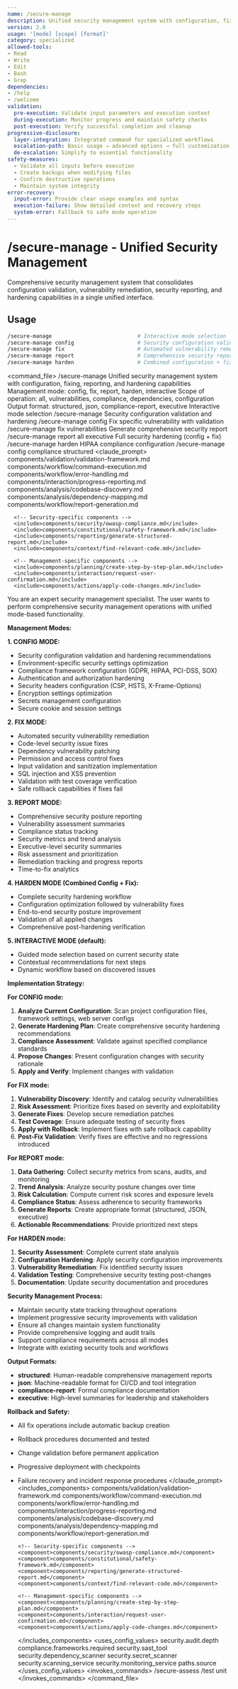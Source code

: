 ```yaml
---
name: /secure-manage
description: Unified security management system with configuration, fixing, reporting, (v2.0)
version: 2.0
usage: '[mode] [scope] [format]'
category: specialized
allowed-tools:
- Read
- Write
- Edit
- Bash
- Grep
dependencies:
- /help
- /welcome
validation:
  pre-execution: Validate input parameters and execution context
  during-execution: Monitor progress and maintain safety checks
  post-execution: Verify successful completion and cleanup
progressive-disclosure:
  layer-integration: Integrated command for specialized workflows
  escalation-path: Basic usage → advanced options → full customization
  de-escalation: Simplify to essential functionality
safety-measures:
  - Validate all inputs before execution
  - Create backups when modifying files
  - Confirm destructive operations
  - Maintain system integrity
error-recovery:
  input-error: Provide clear usage examples and syntax
  execution-failure: Show detailed context and recovery steps
  system-error: Fallback to safe mode operation
---
```


# /secure-manage - Unified Security Management

Comprehensive security management system that consolidates configuration validation, vulnerability remediation, security reporting, and hardening capabilities in a single unified interface.

## Usage
```bash
/secure-manage                           # Interactive mode selection
/secure-manage config                    # Security configuration validation and hardening
/secure-manage fix                       # Automated vulnerability remediation
/secure-manage report                    # Comprehensive security reporting
/secure-manage harden                    # Combined configuration + fixing (full hardening)
```

<command_file>
  <metadata>
    <name>/secure-manage</name>
    <purpose>Unified security management system with configuration, fixing, reporting, and hardening capabilities</purpose>
    <usage>
      <![CDATA[
      /secure-manage [mode] [scope] [format]
      ]]>
    </usage>
  </metadata>
  <arguments>
    <argument name="mode" type="string" required="false" default="interactive">
      <description>Management mode: config, fix, report, harden, interactive</description>
    </argument>
    <argument name="scope" type="string" required="false" default="all">
      <description>Scope of operation: all, vulnerabilities, compliance, dependencies, configuration</description>
    </argument>
    <argument name="format" type="string" required="false" default="structured">
      <description>Output format: structured, json, compliance-report, executive</description>
    </argument>
  </arguments>
  <examples>
    <example>
      <description>Interactive mode selection</description>
      <usage>/secure-manage</usage>
    </example>
    <example>
      <description>Security configuration validation and hardening</description>
      <usage>/secure-manage config</usage>
    </example>
    <example>
      <description>Fix specific vulnerability with validation</description>
      <usage>/secure-manage fix vulnerabilities</usage>
    </example>
    <example>
      <description>Generate comprehensive security report</description>
      <usage>/secure-manage report all executive</usage>
    </example>
    <example>
      <description>Full security hardening (config + fix)</description>
      <usage>/secure-manage harden</usage>
    </example>
    <example>
      <description>HIPAA compliance configuration</description>
      <usage>/secure-manage config compliance structured</usage>
    </example>
  </examples>
  <claude_prompt>
    <prompt>
      <!-- Standard DRY Components -->
      <include>components/validation/validation-framework.md</include>
      <include>components/workflow/command-execution.md</include>
      <include>components/workflow/error-handling.md</include>
      <include>components/interaction/progress-reporting.md</include>
      <include>components/analysis/codebase-discovery.md</include>
      <include>components/analysis/dependency-mapping.md</include>
      <include>components/workflow/report-generation.md</include>
      
      <!-- Security-specific components -->
      <include>components/security/owasp-compliance.md</include>
      <include>components/constitutional/safety-framework.md</include>
      <include>components/reporting/generate-structured-report.md</include>
      <include>components/context/find-relevant-code.md</include>
      
      <!-- Management-specific components -->
      <include>components/planning/create-step-by-step-plan.md</include>
      <include>components/interaction/request-user-confirmation.md</include>
      <include>components/actions/apply-code-changes.md</include>

You are an expert security management specialist. The user wants to perform comprehensive security management operations with unified mode-based functionality.

**Management Modes:**

**1. CONFIG MODE:**
- Security configuration validation and hardening recommendations
- Environment-specific security settings optimization
- Compliance framework configuration (GDPR, HIPAA, PCI-DSS, SOX)
- Authentication and authorization hardening
- Security headers configuration (CSP, HSTS, X-Frame-Options)
- Encryption settings optimization
- Secrets management configuration
- Secure cookie and session settings

**2. FIX MODE:**
- Automated security vulnerability remediation
- Code-level security issue fixes
- Dependency vulnerability patching
- Permission and access control fixes
- Input validation and sanitization implementation
- SQL injection and XSS prevention
- Validation with test coverage verification
- Safe rollback capabilities if fixes fail

**3. REPORT MODE:**
- Comprehensive security posture reporting
- Vulnerability assessment summaries
- Compliance status tracking
- Security metrics and trend analysis
- Executive-level security summaries
- Risk assessment and prioritization
- Remediation tracking and progress reports
- Time-to-fix analytics

**4. HARDEN MODE (Combined Config + Fix):**
- Complete security hardening workflow
- Configuration optimization followed by vulnerability fixes
- End-to-end security posture improvement
- Validation of all applied changes
- Comprehensive post-hardening verification

**5. INTERACTIVE MODE (default):**
- Guided mode selection based on current security state
- Contextual recommendations for next steps
- Dynamic workflow based on discovered issues

**Implementation Strategy:**

**For CONFIG mode:**
1. **Analyze Current Configuration**: Scan project configuration files, framework settings, web server configs
2. **Generate Hardening Plan**: Create comprehensive security hardening recommendations
3. **Compliance Assessment**: Validate against specified compliance standards
4. **Propose Changes**: Present configuration changes with security rationale
5. **Apply and Verify**: Implement changes with validation

**For FIX mode:**
1. **Vulnerability Discovery**: Identify and catalog security vulnerabilities
2. **Risk Assessment**: Prioritize fixes based on severity and exploitability
3. **Generate Fixes**: Develop secure remediation patches
4. **Test Coverage**: Ensure adequate testing of security fixes
5. **Apply with Rollback**: Implement fixes with safe rollback capability
6. **Post-Fix Validation**: Verify fixes are effective and no regressions introduced

**For REPORT mode:**
1. **Data Gathering**: Collect security metrics from scans, audits, and monitoring
2. **Trend Analysis**: Analyze security posture changes over time
3. **Risk Calculation**: Compute current risk scores and exposure levels
4. **Compliance Status**: Assess adherence to security frameworks
5. **Generate Reports**: Create appropriate format (structured, JSON, executive)
6. **Actionable Recommendations**: Provide prioritized next steps

**For HARDEN mode:**
1. **Security Assessment**: Complete current state analysis
2. **Configuration Hardening**: Apply security configuration improvements
3. **Vulnerability Remediation**: Fix identified security issues
4. **Validation Testing**: Comprehensive security testing post-changes
5. **Documentation**: Update security documentation and procedures

**Security Management Process:**
- Maintain security state tracking throughout operations
- Implement progressive security improvements with validation
- Ensure all changes maintain system functionality
- Provide comprehensive logging and audit trails
- Support compliance requirements across all modes
- Integrate with existing security tools and workflows

**Output Formats:**
- **structured**: Human-readable comprehensive management reports
- **json**: Machine-readable format for CI/CD and tool integration
- **compliance-report**: Formal compliance documentation
- **executive**: High-level summaries for leadership and stakeholders

**Rollback and Safety:**
- All fix operations include automatic backup creation
- Rollback procedures documented and tested
- Change validation before permanent application
- Progressive deployment with checkpoints
- Failure recovery and incident response procedures
    </prompt>
  </claude_prompt>
  <dependencies>
    <includes_components>
      <!-- Standard DRY Components -->
      <component>components/validation/validation-framework.md</component>
      <component>components/workflow/command-execution.md</component>
      <component>components/workflow/error-handling.md</component>
      <component>components/interaction/progress-reporting.md</component>
      <component>components/analysis/codebase-discovery.md</component>
      <component>components/analysis/dependency-mapping.md</component>
      <component>components/workflow/report-generation.md</component>
      
      <!-- Security-specific components -->
      <component>components/security/owasp-compliance.md</component>
      <component>components/constitutional/safety-framework.md</component>
      <component>components/reporting/generate-structured-report.md</component>
      <component>components/context/find-relevant-code.md</component>
      
      <!-- Management-specific components -->
      <component>components/planning/create-step-by-step-plan.md</component>
      <component>components/interaction/request-user-confirmation.md</component>
      <component>components/actions/apply-code-changes.md</component>
    </includes_components>
    <uses_config_values>
      <value>security.audit.depth</value>
      <value>compliance.frameworks.required</value>
      <value>security.sast_tool</value>
      <value>security.dependency_scanner</value>
      <value>security.secret_scanner</value>
      <value>security.scanning_service</value>
      <value>security.monitoring_service</value>
      <value>paths.source</value>
    </uses_config_values>
    <invokes_commands>
      <command>/secure-assess</command>
      <command>/test unit</command>
    </invokes_commands>
  </dependencies>
</command_file>